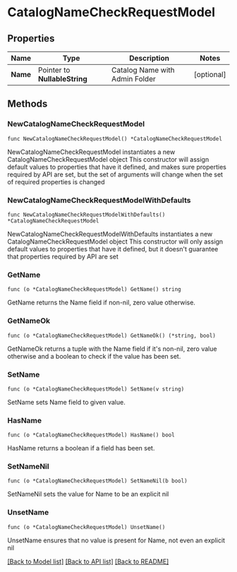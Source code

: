 # CatalogNameCheckRequestModel

## Properties

Name | Type | Description | Notes
------------ | ------------- | ------------- | -------------
**Name** | Pointer to **NullableString** | Catalog Name with Admin Folder | [optional] 

## Methods

### NewCatalogNameCheckRequestModel

`func NewCatalogNameCheckRequestModel() *CatalogNameCheckRequestModel`

NewCatalogNameCheckRequestModel instantiates a new CatalogNameCheckRequestModel object
This constructor will assign default values to properties that have it defined,
and makes sure properties required by API are set, but the set of arguments
will change when the set of required properties is changed

### NewCatalogNameCheckRequestModelWithDefaults

`func NewCatalogNameCheckRequestModelWithDefaults() *CatalogNameCheckRequestModel`

NewCatalogNameCheckRequestModelWithDefaults instantiates a new CatalogNameCheckRequestModel object
This constructor will only assign default values to properties that have it defined,
but it doesn't guarantee that properties required by API are set

### GetName

`func (o *CatalogNameCheckRequestModel) GetName() string`

GetName returns the Name field if non-nil, zero value otherwise.

### GetNameOk

`func (o *CatalogNameCheckRequestModel) GetNameOk() (*string, bool)`

GetNameOk returns a tuple with the Name field if it's non-nil, zero value otherwise
and a boolean to check if the value has been set.

### SetName

`func (o *CatalogNameCheckRequestModel) SetName(v string)`

SetName sets Name field to given value.

### HasName

`func (o *CatalogNameCheckRequestModel) HasName() bool`

HasName returns a boolean if a field has been set.

### SetNameNil

`func (o *CatalogNameCheckRequestModel) SetNameNil(b bool)`

 SetNameNil sets the value for Name to be an explicit nil

### UnsetName
`func (o *CatalogNameCheckRequestModel) UnsetName()`

UnsetName ensures that no value is present for Name, not even an explicit nil

[[Back to Model list]](../README.md#documentation-for-models) [[Back to API list]](../README.md#documentation-for-api-endpoints) [[Back to README]](../README.md)


